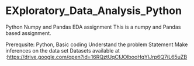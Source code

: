 # EXploratory_Data_Analysis_Python
Python Numpy and Pandas EDA assignment 
This  is a numpy and Pandas based assignment.

Prerequsite: Python, Basic coding 
Understand the problem Statement 
Make inferences on the data set
Datasets available at :https://drive.google.com/open?id=16RQztUqCfJOlbooHqYlJrp6Q7iL65uZB
